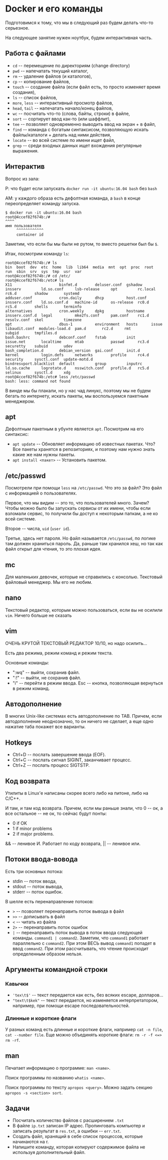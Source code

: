 # Docker и его команды

Подготовимся к тому, что мы в следующий раз будем делать что-то серьезное.

На следующее занятие нужен ноутбук, будем интерактивная часть.

## Работа с файлами

* `cd` -- перемещение по директориям (change directory)
* `pwd` -- напечатать текущий каталог,
* `rm` -- удаление файлов (и каталогов),
* `cp` -- копирование файлов,
* `touch` -- создание файла (если файл есть, то просто изменяет время создания),
* `ls` -- список файлов,
* `more`, `less` -- интерактивный просмотр файлов,
* `head`, `tail` -- напечатать начало/конец файлов,
* `wc` -- посчитать что-то (слова, байты, строки) в файле,
* `sort` -- сортирует ввод как-то (или шаффлит),
* `tee` -- позволяет одновременно выводить ввод на экран + в файл,
* `find` -- команда с богатым синтаксисом, позволяющую искать файлы/каталоги + делать над ними действия,
* `locate` -- во всей системе по имени ищет файл,
* `grep` -- среди входных данных ищет вхождения регулярные выражения.

## Интерактив

Вопрос из зала:

Р: что будет если запускать `docker run -it ubuntu:16.04 bash` без `bash`

АМ: у каждого образа есть дефолтная команда, а `bash` в конце переопределяет команду запуска.

```shell
$ docker run -it ubuntu:16.04 bash
root@4ccef82f674b:/# 
^^^^ 
имя пользователя
     ^^^^^^^^^^^^
     container id
```

Заметим, что если бы мы были не рутом, то вместо решетки был бы `$`.

Итак, посмотрим команду `ls`:

```shell
root@4ccef82f674b:/# ls
bin  boot  dev  etc  home  lib  lib64  media  mnt  opt  proc  root  run  sbin  srv  sys  tmp  usr  var
root@4ccef82f674b:/# cd /etc/
root@4ccef82f674b:/etc# ls
X11                     binfmt.d        deluser.conf  gshadow    insserv         ld.so.conf     lsb-release     opt         rc.local  rc6.d        shadow       systemd
adduser.conf            cron.daily      dhcp          host.conf  insserv.conf    ld.so.conf.d   machine-id      os-release  rc0.d     rcS.d        shells       terminfo
alternatives            cron.weekly     dpkg          hostname   insserv.conf.d  legal          mke2fs.conf     pam.conf    rc1.d     resolv.conf  skel         timezone
apt                     dbus-1          environment   hosts      issue           libaudit.conf  modules-load.d  pam.d       rc2.d     rmt          subgid       tmpfiles.d
bash.bashrc             debconf.conf    fstab         init       issue.net       localtime      mtab            passwd      rc3.d     securetty    subuid       udev
bash_completion.d       debian_version  gai.conf      init.d     kernel          login.defs     networks        profile     rc4.d     security     sysctl.conf  update-motd.d
bindresvport.blacklist  default         group         inputrc    ld.so.cache     logrotate.d    nsswitch.conf   profile.d   rc5.d     selinux      sysctl.d     xdg
root@4ccef82f674b:/etc# less /etc/passwd 
bash: less: command not found
```

В винде мы бы плакали, но у нас чад линукс, поэтому мы не будем бегать по интернету, искать пакеты, мы воспользуемся
пакетным менеджером.

## apt

Дефолтным пакетным в убунте является `apt`. Посмотрим на его синтаксис:

* `apt update` -- Обновляет информацию об известных пакетах. Что? Все пакеты хранятся в репозиториях, и поэтому нам
  нужно знать какие же нам нужны пакеты.
* `apt install <пакет>` -- Установить пакетом.

## /etc/passwd

Посмотрели при помощи `less` на `/etc/passwd`. Что это за файл? Это файл с информацией о пользователях.

Первое, что мы видим -- это то, что пользователей много. Зачем? Чтобы можно было бы запускать сервисы от их имени, чтобы
если взломали сервис, то получили бы доступ к некоторым папкам, а не ко всей системе.

Второе -- числа,  `uid` (`user id`).

Третье, здесь нет пароля. Но файл называется `/etc/passwd`, по логике там должен храниться пароль. Да, раньше там
хранился хеш, но так как файл открыт для чтения, то это плохая идея.

## mc

Для маленьких девочек, которые не справились с консолью. Текстовый файловый менеджер. Мы его не любим.

## nano

Текстовый редактор, которым можно пользоваться, если вы не осилили `vim`. Ничего больше не сказать

## vim

ОЧЕНЬ КРУТОЙ ТЕКСТОВЫЙ РЕДАКТОР 10/10, но надо осилить...

Есть два режима, режим команд и режим текста.

Основные команды:

* ":wq" -- выйти, сохранив файл.
* ":!" -- выйти, не сохранив файл.
* "i" -- перейти в режим ввода. Esc -- кнопка, позволяющая вернуться в режим команд.

## Автодополнение

В многих Unix-like системах есть автодополнение по TAB. Причем, если автодополнение неоднозначно, то он ничего не
сделает, а еще одно нажатие таба покажет все варианты.

## Hotkeys

* Ctrl+D -- послать завершение ввода (EOF).
* Ctrl+C -- послать сигнал SIGINT, заканчивает процесс.
* Ctrl+Z -- послать процесс SIGTSTP.

## Код возврата

Утилиты в Linux'е написаны скорее всего либо на питоне, либо на C/C++.

И там, и там код возврата. Причем, если мы раньше знали, что 0 -- ок, а все остальное -- не ок, то сейчас будут понты:

- 0 if OK
- 1 if minor problems
- 2 if major problems.

&& -- ленивое И. Работает по коду возврата, || -- ленивое или.

## Потоки ввода-вовода

Есть три основных потока:

- stdin -- поток ввода,
- stdout -- поток вывода,
- stderr -- поток ошибок.

В шелле есть перенаправление потоков:

- `>` -- позволяет перенаправить поток вывода в файл
- `>>` -- дописывать в файл
- `<` -- читать из файла
- `2>` -- перенаправить поток ошибок
- `|` -- перенаправить поток вывода в поток ввода следующей команды. `command1 | command2`. Заметим, что `command1`
  работает параллельно с `command2`. При этом ВЕСЬ вывод `command1` попадет в ввод `command2`. При этом рассчитывать,
  что чтение происходит определенным образом нельзя.

## Аргументы командной строки

### Кавычки

- `'tex\t$'` -- текст передается как есть, без всяких escape, долларов...
- `"text\t$kek"` -- текст передается, но изменяется интерпретатором, например, при помощи escape последовательностей.

### Длинные и короткие флаги

У разных команд есть длинные и короткие флаги, например `cat -n file`, `cat --number file`. Еще можно объединять
короткие флаги: `rm -r -f <=> rm -rf`.

## man

Печатает информацию о программе: `man <name>`.

Поиск программы по названию `whatis <name>`.

Поиск программы по тексту `apropos <query>`. Можно задать секцию `apropos -s <section> sort`.

## Задачи
* Посчитать количество файлов с расширением `.txt`
* В файле `ip.txt` записан IP адрес. Пропинговать компьютер и записать результат в `res.txt`, а ошибки -- `err.txt`.
* Создать файл, хранящий в себе список процессов, которые начинаются на r.
* Напишите команду, которая копируют содержимое файла не используя дополнительный файл.